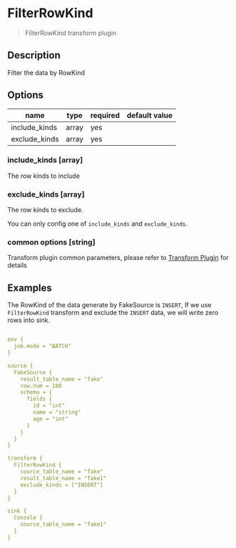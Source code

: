 # FilterRowKind

> FilterRowKind transform plugin

## Description

Filter the data by RowKind

## Options

|     name      | type  | required | default value |
|---------------|-------|----------|---------------|
| include_kinds | array | yes      |               |
| exclude_kinds | array | yes      |               |

### include_kinds [array]

The row kinds to include

### exclude_kinds [array]

The row kinds to exclude.

You can only config one of `include_kinds` and `exclude_kinds`.

### common options [string]

Transform plugin common parameters, please refer to [Transform Plugin](common-options.md) for details

## Examples

The RowKind of the data generate by FakeSource is `INSERT`, If we use `FilterRowKind` transform and exclude the `INSERT` data, we will write zero rows into sink.

```yaml

env {
  job.mode = "BATCH"
}

source {
  FakeSource {
    result_table_name = "fake"
    row.num = 100
    schema = {
      fields {
        id = "int"
        name = "string"
        age = "int"
      }
    }
  }
}

transform {
  FilterRowKind {
    source_table_name = "fake"
    result_table_name = "fake1"
    exclude_kinds = ["INSERT"]
  }
}

sink {
  Console {
    source_table_name = "fake1"
  }
}
```

